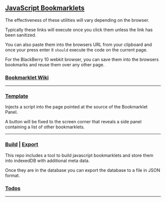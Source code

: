 ## [JavaScript Bookmarklets](https://autoraidapi.github.io/bookmarklets/)

The effectiveness of these utilities will vary depending on the browser. 

Typically these links will execute once you click them unless the link has been sanitized. 

You can also paste them into the browsers URL from your clipboard and once your press enter it `should` execute the code on the current page.

For the BlackBerry 10 webkit browser, you can save them into the browsers bookmarks and reuse them over any other page.

### [Bookmarklet Wiki](https://github.com/Autoraidapi/bookmarklets/wiki)

---

### [Template](https://github.com/Autoraidapi/bookmarklets/wiki/Template)

Injects a script into the page pointed at the source of the Bookmarklet Panel.

A button will be fixed to the screen corner that reveals a side panel containing a list of other bookmarklets.

---

### [Build](https://autoraidapi.github.io/bookmarklets/old/assets/html/builder.html) | [Export](https://autoraidapi.github.io/bookmarklets/old/assets/html/idb.html)

This repo includes a tool to build javascript bookmarklets and store them into indexedDB with additional meta data. 

Once they are in the database you can export the database to a file in JSON format.

### [Todos](https://github.com/Autoraidapi/bookmarklets/projects)

---

